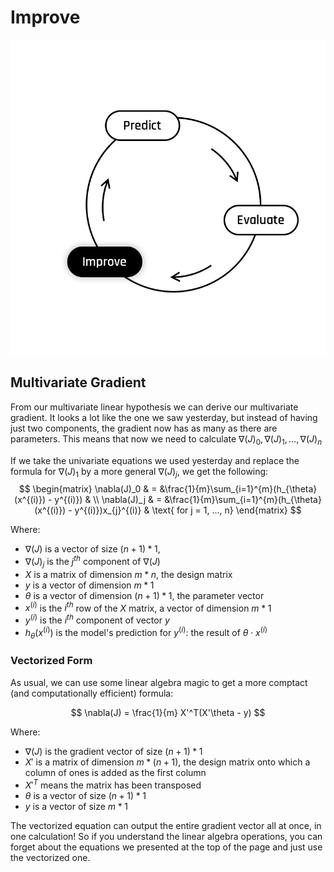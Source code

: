 # Improve 

<img src="../../day00/assets/Improve.png" />  

## Multivariate Gradient

From our multivariate linear hypothesis we can derive our multivariate gradient. It looks a lot like the one we saw yesterday, but instead of having just two components, the gradient now has as many as there are parameters. This means that now we need to calculate $\nabla(J)_0,\nabla(J)_1,\dots,\nabla(J)_n$  

If we take the univariate equations we used yesterday and replace the formula for $\nabla(J)_1$ by a more general $\nabla(J)_j$, we get the following:
$$
\begin{matrix}
\nabla(J)_0 &  = &\frac{1}{m}\sum_{i=1}^{m}(h_{\theta}(x^{(i)}) - y^{(i)}) & \\
\nabla(J)_j & = &\frac{1}{m}\sum_{i=1}^{m}(h_{\theta}(x^{(i)}) - y^{(i)})x_{j}^{(i)} & \text{ for j = 1, ..., n}    
\end{matrix}
$$

Where:  
- $\nabla(J)$ is a vector of size $(n + 1) * 1$,
- $\nabla(J)_j$ is the $j^{th}$ component of $\nabla(J)$
- $X$ is a matrix of dimension $m * n$, the design matrix
- $y$ is a vector of dimension $m * 1$
- $\theta$ is a vector of dimension $(n+1) * 1$, the parameter vector
- $x^{(i)}$ is the $i^{th}$ row of the $X$ matrix, a vector of dimension $m * 1$
- $y^{(i)}$ is the $i^{th}$ component of vector $y$
- $h_{\theta}(x^{(i)})$ is the model's prediction for $y^{(i)}$: the result of  $\theta \cdot x^{(i)}$  


### Vectorized Form

As usual, we can use some linear algebra magic to get a more comptact (and computationally efficient) formula: 

$$
\nabla(J) = \frac{1}{m} X'^T(X'\theta - y)
$$  

Where:  
- $\nabla(J)$ is the gradient vector of size $(n + 1) * 1$
- $X'$ is a matrix of dimension $m * (n + 1)$, the design matrix onto which a column of ones is added as the first column
- $X'^T$ means the matrix has been transposed
- $\theta$ is a vector of size $(n + 1) * 1$ 
- $y$ is a vector of size $m * 1$

The vectorized equation can output the entire gradient vector all at once, in one calculation! So if you understand the linear algebra operations, you can forget about the equations we presented at the top of the page and just use the vectorized one.